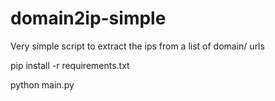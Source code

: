 # domain2ip-simple
Very simple script to extract the ips from a list of domain/ urls

pip install -r requirements.txt

python main.py
